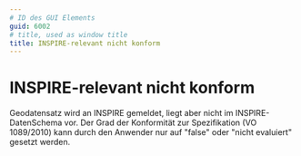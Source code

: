 ```yaml
---
# ID des GUI Elements
guid: 6002
# title, used as window title
title: INSPIRE-relevant nicht konform
---
```


# INSPIRE-relevant nicht konform

Geodatensatz wird an INSPIRE gemeldet, liegt aber nicht im INSPIRE-DatenSchema vor. Der Grad der Konformität zur Spezifikation (VO 1089/2010) kann durch den Anwender nur auf "false" oder "nicht evaluiert" gesetzt werden.

